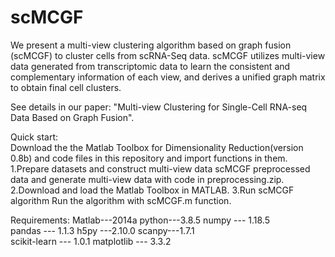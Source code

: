 # scMCGF
We present a multi-view clustering algorithm based on graph fusion (scMCGF) to cluster cells from scRNA-Seq data. scMCGF utilizes multi-view data generated from transcriptomic data to learn the consistent and complementary information of each view, and derives a unified graph matrix to obtain final cell clusters.    

See details in our paper: "Multi-view Clustering for Single-Cell RNA-seq Data Based on Graph Fusion".  
   
Quick start:  
Download the the Matlab Toolbox for Dimensionality Reduction(version 0.8b) and code files in this repository and import functions in them.  
1.Prepare datasets  and construct multi-view data
scMCGF preprocessed data and generate multi-view data with code in preprocessing.zip.  
2.Download and load the Matlab Toolbox in MATLAB. 
3.Run scMCGF algorithm 
Run the algorithm with scMCGF.m function.  




Requirements: 
Matlab---2014a
python---3.8.5 
numpy --- 1.18.5  
pandas --- 1.1.3 
h5py ---2.10.0
scanpy---1.7.1  
scikit-learn --- 1.0.1
matplotlib --- 3.3.2